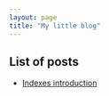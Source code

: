 ```yaml
---
layout: page
title: "My little blog"
---
```


## List of posts
<ul>
    <li>
        <a href="/2022/08/07/indexes-introduction.html">Indexes introduction</a>
    </li>
</ul>